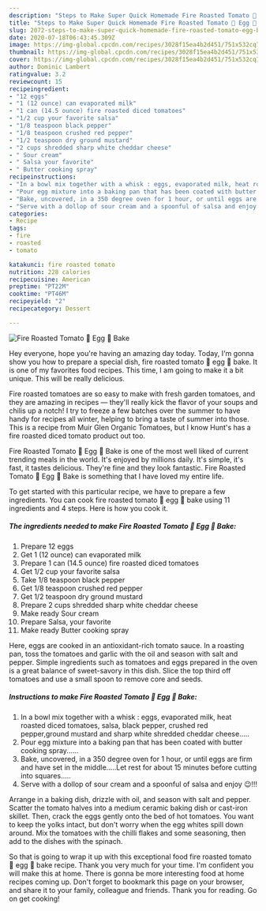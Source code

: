 ```yaml
---
description: "Steps to Make Super Quick Homemade Fire Roasted Tomato 🍅 Egg 🥚 Bake"
title: "Steps to Make Super Quick Homemade Fire Roasted Tomato 🍅 Egg 🥚 Bake"
slug: 2072-steps-to-make-super-quick-homemade-fire-roasted-tomato-egg-bake
date: 2020-07-18T06:43:45.309Z
image: https://img-global.cpcdn.com/recipes/3028f15ea4b2d451/751x532cq70/fire-roasted-tomato-🍅-egg-🥚-bake-recipe-main-photo.jpg
thumbnail: https://img-global.cpcdn.com/recipes/3028f15ea4b2d451/751x532cq70/fire-roasted-tomato-🍅-egg-🥚-bake-recipe-main-photo.jpg
cover: https://img-global.cpcdn.com/recipes/3028f15ea4b2d451/751x532cq70/fire-roasted-tomato-🍅-egg-🥚-bake-recipe-main-photo.jpg
author: Dominic Lambert
ratingvalue: 3.2
reviewcount: 15
recipeingredient:
- "12 eggs"
- "1 (12 ounce) can evaporated milk"
- "1 can (14.5 ounce) fire roasted diced tomatoes"
- "1/2 cup your favorite salsa"
- "1/8 teaspoon black pepper"
- "1/8 teaspoon crushed red pepper"
- "1/2 teaspoon dry ground mustard"
- "2 cups shredded sharp white cheddar cheese"
- " Sour cream"
- " Salsa your favorite"
- " Butter cooking spray"
recipeinstructions:
- "In a bowl mix together with a whisk : eggs, evaporated milk, heat roasted diced tomatoes, salsa, black pepper, crushed red pepper,ground mustard and sharp white shredded cheddar cheese....."
- "Pour egg mixture into a baking pan that has been coated with butter cooking spray......"
- "Bake, uncovered, in a 350 degree oven for 1 hour, or until eggs are firm and have set in the middle.....Let rest for about 15 minutes before cutting into squares....."
- "Serve with a dollop of sour cream and a spoonful of salsa and enjoy 😉!!!"
categories:
- Recipe
tags:
- fire
- roasted
- tomato

katakunci: fire roasted tomato 
nutrition: 228 calories
recipecuisine: American
preptime: "PT22M"
cooktime: "PT46M"
recipeyield: "2"
recipecategory: Dessert

---
```



![Fire Roasted Tomato 🍅 Egg 🥚 Bake](https://img-global.cpcdn.com/recipes/3028f15ea4b2d451/751x532cq70/fire-roasted-tomato-🍅-egg-🥚-bake-recipe-main-photo.jpg)

Hey everyone, hope you're having an amazing day today. Today, I'm gonna show you how to prepare a special dish, fire roasted tomato 🍅 egg 🥚 bake. It is one of my favorites food recipes. This time, I am going to make it a bit unique. This will be really delicious.

Fire roasted tomatoes are so easy to make with fresh garden tomatoes, and they are amazing in recipes — they&#39;ll really kick the flavor of your soups and chilis up a notch! I try to freeze a few batches over the summer to have handy for recipes all winter, helping to bring a taste of summer into those. This is a recipe from Muir Glen Organic Tomatoes, but I know Hunt&#39;s has a fire roasted diced tomato product out too.

Fire Roasted Tomato 🍅 Egg 🥚 Bake is one of the most well liked of current trending meals in the world. It's enjoyed by millions daily. It's simple, it's fast, it tastes delicious. They're fine and they look fantastic. Fire Roasted Tomato 🍅 Egg 🥚 Bake is something that I have loved my entire life.


To get started with this particular recipe, we have to prepare a few ingredients. You can cook fire roasted tomato 🍅 egg 🥚 bake using 11 ingredients and 4 steps. Here is how you cook it.

<!--inarticleads1-->

##### The ingredients needed to make Fire Roasted Tomato 🍅 Egg 🥚 Bake:

1. Prepare 12 eggs
1. Get 1 (12 ounce) can evaporated milk
1. Prepare 1 can (14.5 ounce) fire roasted diced tomatoes
1. Get 1/2 cup your favorite salsa
1. Take 1/8 teaspoon black pepper
1. Get 1/8 teaspoon crushed red pepper
1. Get 1/2 teaspoon dry ground mustard
1. Prepare 2 cups shredded sharp white cheddar cheese
1. Make ready  Sour cream
1. Prepare  Salsa, your favorite
1. Make ready  Butter cooking spray


Here, eggs are cooked in an antioxidant-rich tomato sauce. In a roasting pan, toss the tomatoes and garlic with the oil and season with salt and pepper. Simple ingredients such as tomatoes and eggs prepared in the oven is a great balance of sweet-savory in this dish. Slice the top third off tomatoes and use a small spoon to remove core and seeds. 

<!--inarticleads2-->

##### Instructions to make Fire Roasted Tomato 🍅 Egg 🥚 Bake:

1. In a bowl mix together with a whisk : eggs, evaporated milk, heat roasted diced tomatoes, salsa, black pepper, crushed red pepper,ground mustard and sharp white shredded cheddar cheese.....
1. Pour egg mixture into a baking pan that has been coated with butter cooking spray......
1. Bake, uncovered, in a 350 degree oven for 1 hour, or until eggs are firm and have set in the middle.....Let rest for about 15 minutes before cutting into squares.....
1. Serve with a dollop of sour cream and a spoonful of salsa and enjoy 😉!!!


Arrange in a baking dish, drizzle with oil, and season with salt and pepper. Scatter the tomato halves into a medium ceramic baking dish or cast-iron skillet. Then, crack the eggs gently onto the bed of hot tomatoes. You want to keep the yolks intact, but don&#39;t worry when the egg whites spill down around. Mix the tomatoes with the chilli flakes and some seasoning, then add to the dishes with the spinach. 

So that is going to wrap it up with this exceptional food fire roasted tomato 🍅 egg 🥚 bake recipe. Thank you very much for your time. I'm confident you will make this at home. There is gonna be more interesting food at home recipes coming up. Don't forget to bookmark this page on your browser, and share it to your family, colleague and friends. Thank you for reading. Go on get cooking!
